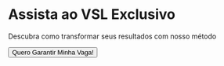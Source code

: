 <!DOCTYPE html>
<html lang="en">
<head>
    <meta charset="UTF-8">
    <meta name="viewport" content="width=device-width, initial-scale=1.0">
    <title>VSL com Vidstack</title>
    <script src="https://cdn.tailwindcss.com"></script>
    <link rel="stylesheet" href="https://cdn.vidstack.io/player.css"/>
    <link rel="stylesheet" href="https://cdn.vidstack.io/plyr.css"/>
</head>
<body class="bg-gray-100 min-h-screen flex flex-col">
    <div class="container mx-auto px-4 py-8 flex-1 flex flex-col justify-center">
        <div class="text-center mb-8">
            <h1 class="text-4xl font-bold text-gray-800 mb-2">Assista ao VSL Exclusivo</h1>
            <p class="text-xl text-gray-600">Descubra como transformar seus resultados com nosso método</p>
        </div>
        <div class="max-w-3xl mx-auto w-full mb-8">
            <div id="video-target" class="aspect-video bg-black"></div>
        </div>
        <div class="text-center">
            <button id="cta-button" class="bg-green-500 hover:bg-green-600 text-white font-semibold py-3 px-8 rounded-lg shadow-lg text-xl transition">
                Quero Garantir Minha Vaga!
            </button>
        </div>
    </div>
    <!-- Use exactly this code, just change the SRC of the video and the poster in this JavaScript code to use the Vidstack CDN. The controls should also be exactly the same (play-large and play only). Important: It needs to be exactly the same as the code below! -->
    <script type="module">
        document.addEventListener('DOMContentLoaded', async () => {
            const { PlyrLayout, VidstackPlayer } = await import('https://cdn.vidstack.io/player');

            await VidstackPlayer.create({
                target: '#video-target',
                src: 'youtube/_cMxraX_5RE', // Altere o src do vídeo aqui
                poster: 'https://files.vidstack.io/sprite-fight/poster.webp', // Altere o poster (Thumbnail) aqui
                layout: new PlyrLayout({
                    controls: ['play-large', 'play'] // Devem ser exatamente esses controles (Mude apenas se o usuário pedir, se não, não mude)
                }),
            });

            // Exemplo de ação para o botão CTA
            document.getElementById('cta-button').addEventListener('click', () => {
                window.location.href = 'https://seu-link-de-conversao.com/'; // Altere o link de conversão aqui
            });
        });
    </script>
</body>
</html>
